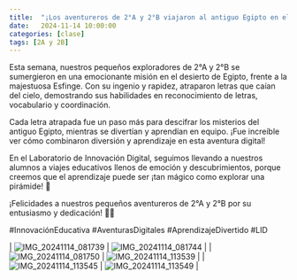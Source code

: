 ```yaml
---
title:  "¡Los aventureros de 2°A y 2°B viajaron al antiguo Egipto en el LID! 🏜️🔤"
date:   2024-11-14 10:00:00
categories: [clase]
tags: [2A y 2B]
---
```

Esta semana, nuestros pequeños exploradores de 2°A y 2°B se sumergieron en una emocionante misión en el desierto de Egipto, frente a la majestuosa Esfinge. Con su ingenio y rapidez, atraparon letras que caían del cielo, demostrando sus habilidades en reconocimiento de letras, vocabulario y coordinación.

Cada letra atrapada fue un paso más para descifrar los misterios del antiguo Egipto, mientras se divertían y aprendían en equipo. ¡Fue increíble ver cómo combinaron diversión y aprendizaje en esta aventura digital!

En el Laboratorio de Innovación Digital, seguimos llevando a nuestros alumnos a viajes educativos llenos de emoción y descubrimientos, porque creemos que el aprendizaje puede ser ¡tan mágico como explorar una pirámide! 🚀

¡Felicidades a nuestros pequeños aventureros de 2°A y 2°B por su entusiasmo y dedicación! 👏🌟

#InnovaciónEducativa #AventurasDigitales #AprendizajeDivertido #LID

| ![IMG_20241114_081739](https://github.com/user-attachments/assets/06d825b4-8a60-41bb-8c00-64033522ff95) | ![IMG_20241114_081744](https://github.com/user-attachments/assets/f022299a-6dd8-463b-bc07-307dd9c402cf) |
| ![IMG_20241114_081750](https://github.com/user-attachments/assets/9aed1acb-2909-4138-8c26-5173675f1140) | ![IMG_20241114_113539](https://github.com/user-attachments/assets/3800dde0-c87d-45df-ad5a-3276dab8b7f0) |
| ![IMG_20241114_113545](https://github.com/user-attachments/assets/ff6792ad-308d-4ade-b123-d4cb6b517cd7) | ![IMG_20241114_113549](https://github.com/user-attachments/assets/265fec13-aa1f-4e0d-8d6a-6f8799394df5) |






[lid]: https://ipc-lid.github.io/ 
